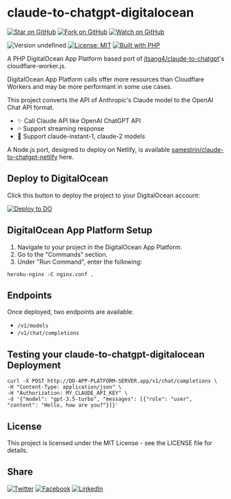 # claude-to-chatgpt-digitalocean

[![Star on GitHub](https://img.shields.io/github/stars/samestrin/claude-to-chatgpt-digitalocean?style=social)](https://github.com/samestrin/claude-to-chatgpt-digitalocean/stargazers) [![Fork on GitHub](https://img.shields.io/github/forks/samestrin/claude-to-chatgpt-digitalocean?style=social)](https://github.com/samestrin/claude-to-chatgpt-digitalocean/network/members) [![Watch on GitHub](https://img.shields.io/github/watchers/samestrin/claude-to-chatgpt-digitalocean?style=social)](https://github.com/samestrin/claude-to-chatgpt-digitalocean/watchers)

![Version undefined](https://img.shields.io/badge/Version-undefined-blue) [![License: MIT](https://img.shields.io/badge/License-MIT-yellow.svg)](https://opensource.org/licenses/MIT) [![Built with PHP](https://img.shields.io/badge/Built%20with-green)](https://php.net/)

A PHP DigitalOcean App Platform based port of [jtsang4/claude-to-chatgpt](https://github.com/jtsang4/claude-to-chatgpt)'s cloudflare-worker.js.

DigitalOcean App Platform calls offer more resources than Cloudflare Workers and may be more performant in some use cases.

This project converts the API of Anthropic's Claude model to the OpenAI Chat API format.

- ✨ Call Claude API like OpenAI ChatGPT API
- 💦 Support streaming response
- 🐻 Support claude-instant-1, claude-2 models

A Node.js port, designed to deploy on Netlify, is available [samestrin/claude-to-chatgpt-netlify](https://github.com/samestrin/claude-to-chatgpt-netlify) here.

## Deploy to DigitalOcean

Click this button to deploy the project to your DigitalOcean account:

[![Deploy to DO](https://www.deploytodo.com/do-btn-blue.svg)](https://cloud.digitalocean.com/apps/new?repo=https://github.com/samestrin/claude-to-chatgpt-digitalocean/tree/main&refcode=2d3f5d7c5fbe)

## DigitalOcean App Platform Setup

1. Navigate to your project in the DigitalOcean App Platform.
2. Go to the "Commands" section.
3. Under "Run Command", enter the following:

```
heroku-nginx -C nginx.conf .
```

## Endpoints

Once deployed, two endpoints are available:

- `/v1/models`
- `/v1/chat/completions`

## Testing your claude-to-chatgpt-digitalocean Deployment

```
curl -X POST http://DO-APP-PLATFORM-SERVER.app/v1/chat/completions \
-H "Content-Type: application/json" \
-H "Authorization: MY_CLAUDE_API_KEY" \
-d '{"model": "gpt-3.5-turbo", "messages": [{"role": "user", "content": "Hello, how are you?"}]}'
```

## License

This project is licensed under the MIT License - see the LICENSE file for details.

## Share

[![Twitter](https://img.shields.io/badge/X-Tweet-blue)](https://twitter.com/intent/tweet?text=Check%20out%20this%20awesome%20project!&url=https://github.com/samestrin/claude-to-chatgpt-digitalocean) [![Facebook](https://img.shields.io/badge/Facebook-Share-blue)](https://www.facebook.com/sharer/sharer.php?u=https://github.com/samestrin/claude-to-chatgpt-digitalocean) [![LinkedIn](https://img.shields.io/badge/LinkedIn-Share-blue)](https://www.linkedin.com/sharing/share-offsite/?url=https://github.com/samestrin/claude-to-chatgpt-digitalocean)

